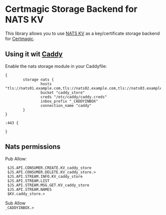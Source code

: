 
# Certmagic Storage Backend for NATS KV

This library allows you to use [NATS KV](https://docs.nats.io/nats-concepts/jetstream/key-value-store) as a key/certificate storage backend for [Certmagic](https://github.com/caddyserver/certmagic).             

## Using it wit [Caddy](https://caddyserver.com/)

Enable the nats storage module in your Caddyfile:                                  

```
{ 
        storage nats {
                hosts "tls://nats01.example.com,tls://nats02.example.com,tls://nats03.example.com"      
                bucket "caddy_store"
                creds "/etc/caddy/caddy.creds"
                inbox_prefix "_CADDYINBOX"
                connection_name "caddy"
        }
} 

:443 {

}
```

## Nats permissions

Pub Allow:        
```                                                                
 $JS.API.CONSUMER.CREATE.KV_caddy_store                                                                               
 $JS.API.CONSUMER.DELETE.KV_caddy_store.>                                         
 $JS.API.STREAM.INFO.KV_caddy_store                                                
 $JS.API.STREAM.LIST                                                               
 $JS.API.STREAM.MSG.GET.KV_caddy_store                                             
 $JS.API.STREAM.NAMES                                                              
 $KV.caddy_store.>                     
```                                            
                                                                                   
Sub Allow                                                                        
  `_CADDYINBOX.>`
